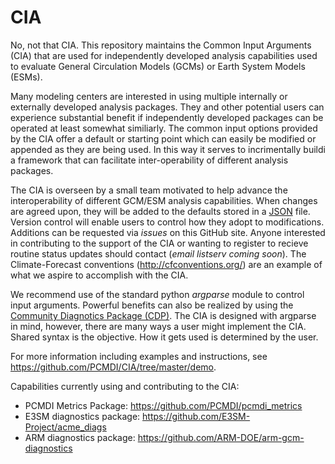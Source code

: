 # CIA

No, not that CIA.  This repository maintains the Common Input Arguments (CIA) that are used for independently developed analysis capabilities used to evaluate General Circulation Models (GCMs) or Earth System Models (ESMs). 

Many modeling centers are interested in using multiple internally or externally developed analysis packages.  They and other potential users can experience substantial benefit if independently developed packages can be operated at least somewhat similiarly.  The common input options provided by the CIA offer a default or starting point which can easily be modified or appended as they are being used.  In this way it serves to incrimentally buildi a framework that can facilitate inter-operability of different analysis packages.    

The CIA is overseen by a small team motivated to help advance the interoperability of different GCM/ESM analysis capabilities. When changes are agreed upon, they will be added to the defaults stored in a [JSON](json.org) file.  Version control will enable users to control how they adopt to modifications.  Additions can be requested via *issues* on this GitHub site.  Anyone interested in contributing to the support of the CIA or wanting to register to recieve routine status updates should contact (*email listserv coming soon*).     The Climate-Forecast conventions (http://cfconventions.org/) are an example of what we aspire to accomplish with the CIA.    

We recommend use of the standard python *argparse* module to control input arguments. Powerful benefits can also be realized by using the [Community Diagnotics Package (CDP)](https://github.com/CDAT/cdp). The CIA is designed with argparse in mind, however, there are many ways a user might implement the CIA. Shared syntax is the objective.  How it gets used is determined by the user.  

For more information including examples and instructions, see https://github.com/PCMDI/CIA/tree/master/demo. 

Capabilities currently using and contributing to the CIA:

  + PCMDI Metrics Package: https://github.com/PCMDI/pcmdi_metrics
  + E3SM diagnostics package: https://github.com/E3SM-Project/acme_diags
  + ARM diagnostics package: https://github.com/ARM-DOE/arm-gcm-diagnostics
  

  
